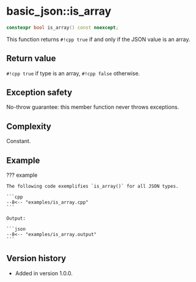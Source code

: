 # basic_json::is_array

```cpp
constexpr bool is_array() const noexcept;
```

This function returns `#!cpp true` if and only if the JSON value is an array.
    
## Return value

`#!cpp true` if type is an array, `#!cpp false` otherwise.

## Exception safety

No-throw guarantee: this member function never throws exceptions.

## Complexity

Constant.

## Example

??? example

    The following code exemplifies `is_array()` for all JSON types.
    
    ```cpp
    --8<-- "examples/is_array.cpp"
    ```
    
    Output:
    
    ```json
    --8<-- "examples/is_array.output"
    ```

## Version history

- Added in version 1.0.0.
